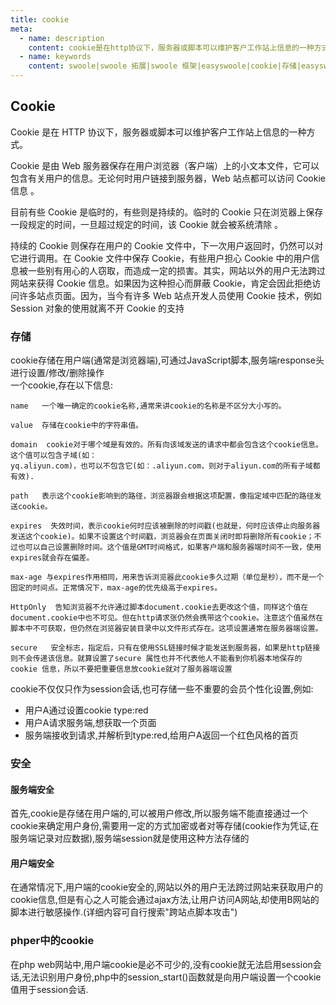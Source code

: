 ```yaml
---
title: cookie
meta:
  - name: description
    content: cookie是在http协议下，服务器或脚本可以维护客户工作站上信息的一种方式
  - name: keywords
    content: swoole|swoole 拓展|swoole 框架|easyswoole|cookie|存储|easyswoole cookie
---
```

## Cookie
Cookie 是在 HTTP 协议下，服务器或脚本可以维护客户工作站上信息的一种方式。  

Cookie 是由 Web 服务器保存在用户浏览器（客户端）上的小文本文件，它可以包含有关用户的信息。无论何时用户链接到服务器，Web 站点都可以访问 Cookie 信息 。  

目前有些 Cookie 是临时的，有些则是持续的。临时的 Cookie 只在浏览器上保存一段规定的时间，一旦超过规定的时间，该 Cookie 就会被系统清除 。  

持续的 Cookie 则保存在用户的 Cookie 文件中，下一次用户返回时，仍然可以对它进行调用。在 Cookie 文件中保存 Cookie，有些用户担心 Cookie 中的用户信息被一些别有用心的人窃取，而造成一定的损害。其实，网站以外的用户无法跨过网站来获得 Cookie 信息。如果因为这种担心而屏蔽 Cookie，肯定会因此拒绝访问许多站点页面。因为，当今有许多 Web 站点开发人员使用 Cookie 技术，例如 Session 对象的使用就离不开 Cookie 的支持

### 存储  
cookie存储在用户端(通常是浏览器端),可通过JavaScript脚本,服务端response头进行设置/修改/删除操作  
一个cookie,存在以下信息:  
```
name   一个唯一确定的cookie名称,通常来讲cookie的名称是不区分大小写的。

value  存储在cookie中的字符串值。

domain  cookie对于哪个域是有效的。所有向该域发送的请求中都会包含这个cookie信息。这个值可以包含子域(如：
yq.aliyun.com)，也可以不包含它(如：.aliyun.com，则对于aliyun.com的所有子域都有效).

path   表示这个cookie影响到的路径，浏览器跟会根据这项配置，像指定域中匹配的路径发送cookie。

expires  失效时间，表示cookie何时应该被删除的时间戳(也就是，何时应该停止向服务器发送这个cookie)。如果不设置这个时间戳，浏览器会在页面关闭时即将删除所有cookie；不过也可以自己设置删除时间。这个值是GMT时间格式，如果客户端和服务器端时间不一致，使用expires就会存在偏差。

max-age 与expires作用相同，用来告诉浏览器此cookie多久过期（单位是秒），而不是一个固定的时间点。正常情况下，max-age的优先级高于expires。

HttpOnly  告知浏览器不允许通过脚本document.cookie去更改这个值，同样这个值在document.cookie中也不可见。但在http请求张仍然会携带这个cookie。注意这个值虽然在脚本中不可获取，但仍然在浏览器安装目录中以文件形式存在。这项设置通常在服务器端设置。

secure   安全标志，指定后，只有在使用SSL链接时候才能发送到服务器，如果是http链接则不会传递该信息。就算设置了secure 属性也并不代表他人不能看到你机器本地保存的 cookie 信息，所以不要把重要信息放cookie就对了服务器端设置
 ```
cookie不仅仅只作为session会话,也可存储一些不重要的会员个性化设置,例如:  
 * 用户A通过设置cookie type:red 
 * 用户A请求服务端,想获取一个页面
 * 服务端接收到请求,并解析到type:red,给用户A返回一个红色风格的首页 
 
### 安全  

#### 服务端安全  
首先,cookie是存储在用户端的,可以被用户修改,所以服务端不能直接通过一个cookie来确定用户身份,需要用一定的方式加密或者对等存储(cookie作为凭证,在服务端记录对应数据),服务端session就是使用这种方法存储的

#### 用户端安全
在通常情况下,用户端的cookie安全的,网站以外的用户无法跨过网站来获取用户的cookie信息,但是有心之人可能会通过ajax方法,让用户访问A网站,却使用B网站的脚本进行敏感操作.(详细内容可自行搜索"跨站点脚本攻击")

### phper中的cookie
在php  web网站中,用户端cookie是必不可少的,没有cookie就无法启用session会话,无法识别用户身份,php中的session_start()函数就是向用户端设置一个cookie值用于session会话.
